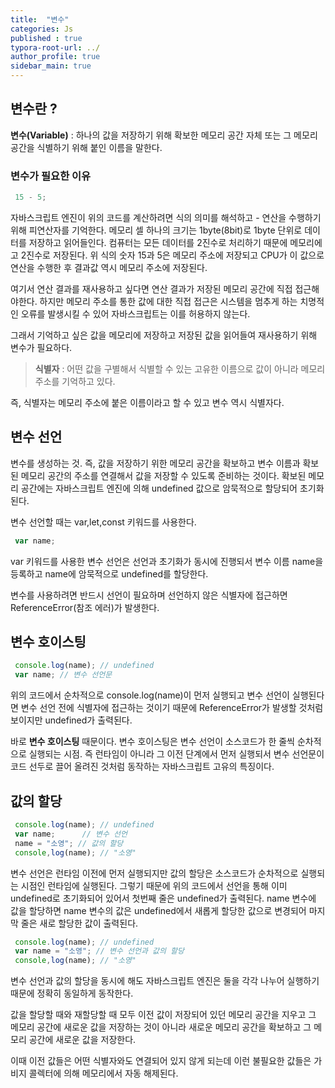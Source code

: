 ```yaml
---
title:  "변수"
categories: Js
published : true
typora-root-url: ../
author_profile: true
sidebar_main: true
---
```

## 변수란 ?
**변수(Variable)** : 하나의 값을 저장하기 위해 확보한 메모리 공간 자체 또는 그 메모리 공간을 식별하기 위해 붙인 이름을 말한다.
### 변수가 필요한 이유
```javascript
 15 - 5;
 ```
자바스크립트 엔진이 위의 코드를 계산하려면 식의 의미를 해석하고 - 연산을 수행하기 위해 피연산자를 기억한다.
메모리 셀 하나의 크기는 1byte(8bit)로 1byte 단위로 데이터를 저장하고 읽어들인다. 컴퓨터는 모든 데이터를 2진수로 처리하기 때문에 메모리에고 2진수로 저장된다. 
위 식의 숫자 15과 5은 메모리 주소에 저장되고 CPU가 이 값으로 연산을 수행한 후 결과값 역시 메모리 주소에 저장된다.

여기서 연산 결과를 재사용하고 싶다면 연산 결과가 저장된 메모리 공간에 직접 접근해야한다. 하지만 메모리 주소를 통한 값에 대한 직접 접근은 시스템을 멈추게 하는 치명적인 오류를 발생시킬 수 있어 자바스크립트는 이를 허용하지 않는다.

그래서 기억하고 싶은 값을 메모리에 저장하고 저장된 값을 읽어들여 재사용하기 위해 변수가 필요하다.

> **식별자** : 어떤 값을 구별해서 식별할 수 있는 고유한 이름으로 값이 아니라 메모리 주소를 기억하고 있다.

즉, 식별자는 메모리 주소에 붙은 이름이라고 할 수 있고 변수 역시 식별자다.
## 변수 선언
변수를 생성하는 것. 즉, 값을 저장하기 위한 메모리 공간을 확보하고 변수 이름과 확보된 메모리 공간의 주소를 연결해서 값을 저장할 수 있도록 준비하는 것이다. 
확보된 메모리 공간에는 자바스크립트 엔진에 의해 undefined 값으로 암묵적으로 할당되어 초기화된다.

변수 선언할 때는 var,let,const 키워드를 사용한다.
```javascript
 var name;
 ```
var 키워드를 사용한 변수 선언은 선언과 초기화가 동시에 진행되서 변수 이름 name을 등록하고 name에 암묵적으로 undefined를 할당한다.

변수를 사용하려면 반드시 선언이 필요하며 선언하지 않은 식별자에 접근하면 ReferenceError(참조 에러)가 발생한다.


## 변수 호이스팅
```javascript
 console.log(name); // undefined
 var name; // 변수 선언문
 ```
위의 코드에서 순차적으로 console.log(name)이 먼저 실행되고 변수 선언이 실행된다면 변수 선언 전에 식별자에 접근하는 것이기 때문에 ReferenceError가 발생할 것처럼 보이지만 undefined가 출력된다.

바로 **변수 호이스팅** 때문이다.
변수 호이스팅은 변수 선언이 소스코드가 한 줄씩 순차적으로 실행되는 시점. 즉 런타임이 아니라 그 이전 단계에서 먼저 실행되서 변수 선언문이 코드 선두로 끌어 올려진 것처럼 동작하는 자바스크립트 고유의 특징이다.

## 값의 할당
```javascript
 console.log(name); // undefined
 var name;      // 변수 선언
 name = "소영"; // 값의 할당
 console,log(name); // "소영"
 ```
 변수 선언은 런타임 이전에 먼저 실행되지만 값의 할당은 소스코드가 순차적으로 실행되는 시점인 런타임에 실행된다.
 그렇기 때문에 위의 코드에서 선언을 통해 이미 undefined로 초기화되어 있어서 첫번째 줄은 undefined가 출력된다. name 변수에 값을 할당하면 name 변수의 값은 undefined에서 새롭게 할당한 값으로 변경되어 마지막 줄은 새로 할당한 값이 출력된다.

```javascript
 console.log(name); // undefined
 var name = "소영"; // 변수 선언과 값의 할당
 console,log(name); // "소영"
 ```
 변수 선언과 값의 할당을 동시에 해도 자바스크립트 엔진은 둘을 각각 나누어 실행하기 때문에 정확히 동일하게 동작한다.

 값을 할당할 때와 재할당할 때 모두 이전 값이 저장되어 있던 메모리 공간을 지우고 그 메모리 공간에 새로운 값을 저장하는 것이 아니라 새로운 메모리 공간을 확보하고 그 메모리 공간에 새로운 값을 저장한다.

 이때 이전 값들은 어떤 식별자와도 연결되어 있지 않게 되는데 이런 불필요한 값들은 가비지 콜렉터에 의해 메모리에서 자동 해제된다.

